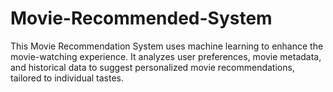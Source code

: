 # Movie-Recommended-System
This Movie Recommendation System uses machine learning to enhance the movie-watching experience. It analyzes user preferences, movie metadata, and historical data to suggest personalized movie recommendations, tailored to individual tastes.
